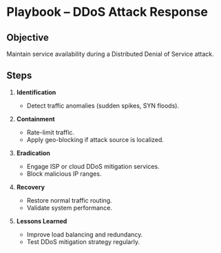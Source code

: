 # Playbook – DDoS Attack Response

## Objective
Maintain service availability during a Distributed Denial of Service attack.

## Steps
1. **Identification**
   - Detect traffic anomalies (sudden spikes, SYN floods).

2. **Containment**
   - Rate-limit traffic.
   - Apply geo-blocking if attack source is localized.

3. **Eradication**
   - Engage ISP or cloud DDoS mitigation services.
   - Block malicious IP ranges.

4. **Recovery**
   - Restore normal traffic routing.
   - Validate system performance.

5. **Lessons Learned**
   - Improve load balancing and redundancy.
   - Test DDoS mitigation strategy regularly.
